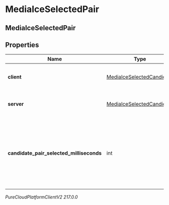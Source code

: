 # MediaIceSelectedPair

## MediaIceSelectedPair

## Properties

|Name | Type | Description | Notes|
|------------ | ------------- | ------------- | -------------|
| **client** | [MediaIceSelectedCandidate](MediaIceSelectedCandidate) | The remote candidate that was chosen | [optional] |
| **server** | [MediaIceSelectedCandidate](MediaIceSelectedCandidate) | The local candidate that was chosen | [optional] |
| **candidate_pair_selected_milliseconds** | int | Relative milliseconds since creation of endpoint when this ICE candidate pair has been selected | [optional] |



_PureCloudPlatformClientV2 217.0.0_
